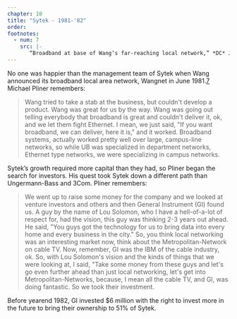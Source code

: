 ```yaml
---
chapter: 10
title: "Sytek - 1981-'82"
order:
footnotes:
  - num: 7
    src: |-
       “Broadband at base of Wang’s far-reaching local network,” *DC* July 1981, pp. 30-31
---
```


No one was happier than the management team of Sytek when Wang announced its broadband local area network, Wangnet in June 1981.<a name="fnloc7" href="#fn7">7</a> Michael Pliner remembers:

>Wang tried to take a stab at the business, but couldn't develop a product. Wang was great for us by the way. Wang was going out telling everybody that broadband is great and couldn't deliver it, ok, and we let them fight Ethernet. I mean, we just said, "If you want broadband, we can deliver, here it is," and it worked. Broadband systems, actually worked pretty well over large, campus-line networks, so while UB was specialized in department networks, Ethernet type networks, we were specializing in campus networks.

Sytek’s growth required more capital than they had, so Pliner began the search for investors. His quest took Sytek down a different path than Ungermann-Bass and 3Com. Pliner remembers:

>We went up to raise some money for the company and we looked at venture investors and others and then General Instrument (GI) found us. A guy by the name of Lou Solomon, who I have a hell-of-a-lot of respect for, had the vision, this guy was thinking 2-3 years out ahead. He said, "You guys got the technology for us to bring data into every home and every business in the city." So, you think local networking was an interesting market now, think about the Metropolitan-Network on cable TV. Now, remember, GI was the IBM of the cable industry, ok. So, with Lou Solomon's vision and the kinds of things that we were looking at, I said, "Take some money from these guys and let's go even further ahead than just local networking, let's get into Metropolitan-Networks, because, I mean all the cable TV, and GI, was doing fantastic. So we took their investment.

Before yearend 1982, GI invested $6 million with the right to invest more in the future to bring their ownership to 51% of Sytek.

